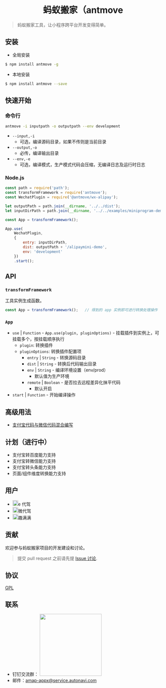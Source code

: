<h1 align="center">蚂蚁搬家（antmove</h1>

> 蚂蚁搬家工具，让小程序跨平台开发变得简单。

## 安装
* 全局安装

```bash
$ npm install antmove -g
```

* 本地安装

```bash
$ npm install antmove --save
```

## 快速开始

### 命令行

```bash
antmove -i inputpath -o outputpath --env development
```

* `--input,-i`
    * 可选，编译源码目录，如果不传则是当前目录
* `--output,-o`
    * 必传，编译输出目录
* `--env,-e`
    * 可选，编译模式，生产模式代码会压缩，无编译日志及运行时日志

### Node.js

```js
const path = require('path');
const transformFramework = require('antmove');
const WechatPlugin = require('@antmove/wx-alipay');

let outputPath = path.join(__dirname, '../../dist');
let inputDirPath = path.join(__dirname, '../../examples/miniprogram-demo/miniprogram');

const App = transformFramework();

App.use(
    WechatPlugin, 
    {
        entry: inputDirPath,
        dist: outputPath + '/alipaymini-demo',
        env: 'development'
    })
    .start();
```

## API

### `transformFramework`

工具实例生成函数。

```js
const App = transformFramework();   // 得到的 app 实例即可进行转换处理操作
```

### `App`

* `use` | `Function` - `App.use(plugin, pluginOptions)` - 挂载插件到实例上，可挂载多个，按挂载顺序执行
    *  `plugin`: 转换插件
    * `pluginOptions`: 转换插件配置项
        * `entry` | `String` - 转换源码目录
        * `dist` | `String` - 转换后代码输出目录
        * `env` | `String` - 编译环境设置（env/prod）
            * 默认值为生产环境
        * `remote` | `Boolean` - 是否拉去远程差异化抹平代码
            * 默认开启
* `start` | `Function` - 开始编译操作

## 高级用法

* [支付宝代码与微信代码混合编写](./wx-and-alipay-code.html)

## 计划（进行中）

* 支付宝转百度能力支持
* 支付宝转微信能力支持
* 支付宝转头条能力支持
* 页面/组件维度转换能力支持


## 用户

* <img height='18' src='https://ant-move.github.io/website/img/e.JPG'/><span class='user-title'>e 代驾<span>
* <img height='18' src='https://ant-move.github.io/website/img/we.JPG'/><span class='user-title'>微代驾<span>
* <img height='18' src='https://ant-move.github.io/website/img/qumanman.JPG'/><span class='user-title'>趣满满<span>


## 贡献

欢迎参与蚂蚁搬家项目的开发建设和讨论。
> 提交 pull request 之前请先提 [Issue 讨论](https://github.com/ant-move/antmove/issues).

## 协议
[GPL](https://choosealicense.com/licenses/gpl-3.0/)

## 联系

* 钉钉交流群： <img width='200px' src='https://ant-move.github.io/website/img/contact-dingding.jpg'/>
* 邮件：amap-appx@service.autonavi.com
